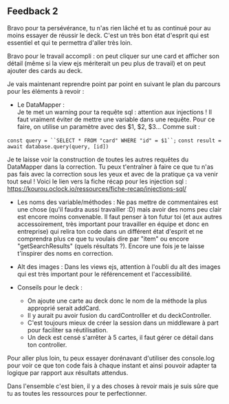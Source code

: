 ## Feedback 2

Bravo pour ta persévérance, tu n'as rien lâché et tu as continué pour au moins essayer de réussir le deck. C'est un très bon état d'esprit qui est essentiel et qui te permettra d'aller très loin.

Bravo pour le travail accompli : on peut cliquer sur une card et afficher son détail (même si la view ejs mériterait un peu plus de travail) et on peut ajouter des cards au deck.

Je vais maintenant reprendre point par point en suivant le plan du parcours pour les éléments à revoir :

- Le DataMapper :  
Je te met un warning pour ta requête sql : attention aux injections ! Il faut vraiment éviter de mettre une variable dans une requête. Pour ce faire, on utilise un paramètre avec des $1, $2, $3... Comme suit :

`const query = ``SELECT * FROM "card" WHERE "id" = $1``;`
`const result = await database.query(query, [id])`

Je te laisse voir la construction de toutes les autres requêtes du DataMapper dans la correction. Tu peux t'entraîner à faire ce que tu n'as pas fais avec la correction sous les yeux et avec de la pratique ça va venir tout seul !
Voici le lien vers la fiche récap pour les injection sql : https://kourou.oclock.io/ressources/fiche-recap/injections-sql/

- Les noms des variable/méthodes :
  Ne pas mettre de commentaires est une chose (qu'il faudra aussi travailler :D) mais avoir des noms peu clair est encore moins convenable. Il faut penser à ton futur toi (et aux autres accessoirement, très important pour travailler en équipe et donc en entreprise) qui relira ton code dans un différent état d'esprit et ne comprendra plus ce que tu voulais dire par "item" ou encore "getSearchResults" (quels résultats ?). Encore une fois je te laisse t'inspirer des noms en correction.

- Alt des images :
Dans les views ejs, attention à l'oubli du alt des images qui est très important pour le référencement et l'accessibilité.

- Conseils pour le deck :
    - On ajoute une carte au deck donc le nom de la méthode la plus approprié serait addCard.
    - Il y aurait pu avoir fusion du cardControlller et du deckController.
    - C'est toujours mieux de créer la session dans un middleware à part pour faciliter sa réutilisation.
    - Un deck est censé s'arrêter à 5 cartes, il faut gérer ce détail dans ton controller.

Pour aller plus loin, tu peux essayer dorénavant d'utiliser des console.log pour voir ce que ton code fais à chaque instant et ainsi pouvoir adapter ta logique par rapport aux résultats attendus.

Dans l'ensemble c'est bien, il y a des choses à revoir mais je suis sûre que tu as toutes les ressources pour te perfectionner.


